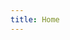 ```yaml
---
title: Home
---
```


<!-- {{% info-section %}}
### Der ESV Deggendorf ist Sportverein des Monats Mai 2024! Schaut euch das Video <a class="underline" href="https://www.youtube.com/watch?v=x5HXKqykRYY" target="_blank">hier</a> an.
{{% /info-section %}} -->

<!-- {{% info-section %}}
### An unsere Mitglieder: Ab sofort sind unsere Tennisplätze offiziell eröffnet!
{{% /info-section %}} -->

<!-- {{% image-only-section %}}
{{% image imgSrc="images/begegnungen/kw19_adults.png" imgAlt="Begegnungen Erwachsene" imgWidth="400" %}}
{{% image imgSrc="images/begegnungen/kw19_kids.png" imgAlt="Begegnungen Kids" imgWidth="400" %}}
{{% /image-only-section %}} -->
